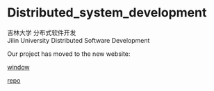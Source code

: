 # Distributed_system_development

吉林大学 分布式软件开发  
Jilin University Distributed Software Development  

Our project has moved to the new website:

[window](https://joki-sr.github.io/SmartStride/)

[repo](https://github.com/joki-sr/SmartStride)

